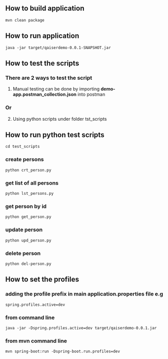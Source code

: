 ## How to build application

`mvn clean package`

## How to run application

`java -jar target/qaiserdemo-0.0.1-SNAPSHOT.jar`

## How to test the scripts
### There are 2 ways to test the script
1. Manual testing can be done by importing **demo-app.postman_collection.json** into postman

### Or

2. Using python scripts under folder tst_scripts

## How to run python test scripts

`cd test_scripts`

### create persons
`python crt_person.py`

### get list of all persons
`python lst_persons.py`

### get person by id
`python get_person.py`

### update person
`python upd_person.py`

### delete person
`python del-person.py`


## How to set the profiles
### adding the profile prefix in main application.properties file e.g

`spring.profiles.active=dev`

### from command line

`java -jar -Dspring.profiles.active=dev target/qaiserdemo-0.0.1.jar`

### from mvn command line

`mvn spring-boot:run -Dspring-boot.run.profiles=dev`
